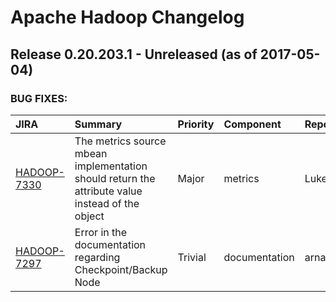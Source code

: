 
<!---
# Licensed to the Apache Software Foundation (ASF) under one
# or more contributor license agreements.  See the NOTICE file
# distributed with this work for additional information
# regarding copyright ownership.  The ASF licenses this file
# to you under the Apache License, Version 2.0 (the
# "License"); you may not use this file except in compliance
# with the License.  You may obtain a copy of the License at
#
#     http://www.apache.org/licenses/LICENSE-2.0
#
# Unless required by applicable law or agreed to in writing, software
# distributed under the License is distributed on an "AS IS" BASIS,
# WITHOUT WARRANTIES OR CONDITIONS OF ANY KIND, either express or implied.
# See the License for the specific language governing permissions and
# limitations under the License.
-->
# Apache Hadoop Changelog

## Release 0.20.203.1 - Unreleased (as of 2017-05-04)



### BUG FIXES:

| JIRA | Summary | Priority | Component | Reporter | Contributor |
|:---- |:---- | :--- |:---- |:---- |:---- |
| [HADOOP-7330](https://issues.apache.org/jira/browse/HADOOP-7330) | The metrics source mbean implementation should return the attribute value instead of the object |  Major | metrics | Luke Lu | Luke Lu |
| [HADOOP-7297](https://issues.apache.org/jira/browse/HADOOP-7297) | Error in the documentation regarding Checkpoint/Backup Node |  Trivial | documentation | arnaud p | Harsh J |


